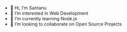 - 👋 Hi, I’m Santanu
- 👀 I’m interested in Web Development
- 🌱 I’m currently learning Node.js
- 💞️ I’m looking to collaborate on Open Source Projects


<!---
santanu1080/santanu1080 is a ✨ special ✨ repository because its `README.md` (this file) appears on your GitHub profile.
You can click the Preview link to take a look at your changes.
--->
